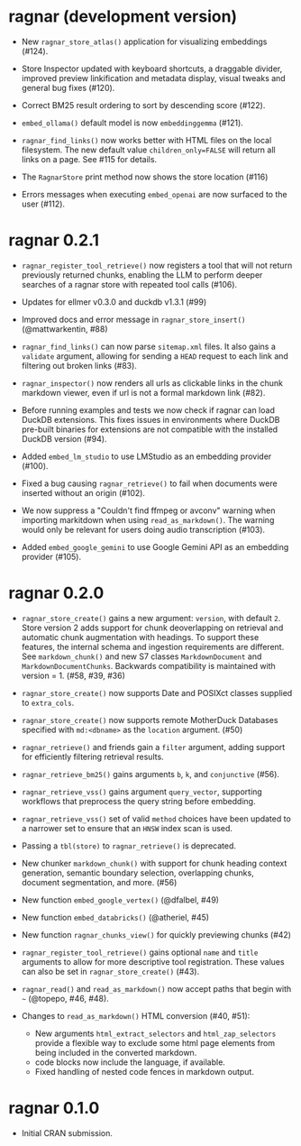# ragnar (development version)

-   New `ragnar_store_atlas()` application for visualizing embeddings
    (#124).

-   Store Inspector updated with keyboard shortcuts, a draggable
    divider, improved preview linkification and metadata display, visual
    tweaks and general bug fixes (#120).

-   Correct BM25 result ordering to sort by descending score (#122).

-   `embed_ollama()` default model is now `embeddinggemma` (#121).

-   `ragnar_find_links()` now works better with HTML files on the local
    filesystem. The new default value `children_only=FALSE` will return
    all links on a page. See #115 for details.

-   The `RagnarStore` print method now shows the store location (#116)

-   Errors messages when executing `embed_openai` are now surfaced to
    the user (#112).

# ragnar 0.2.1

-   `ragnar_register_tool_retrieve()` now registers a tool that will not
    return previously returned chunks, enabling the LLM to perform
    deeper searches of a ragnar store with repeated tool calls (#106).

-   Updates for ellmer v0.3.0 and duckdb v1.3.1 (#99)

-   Improved docs and error message in `ragnar_store_insert()`
    (@mattwarkentin, #88)

-   `ragnar_find_links()` can now parse `sitemap.xml` files. It also
    gains a `validate` argument, allowing for sending a `HEAD` request
    to each link and filtering out broken links (#83).

-   `ragnar_inspector()` now renders all urls as clickable links in the
    chunk markdown viewer, even if url is not a formal markdown link
    (#82).

-   Before running examples and tests we now check if ragnar can load
    DuckDB extensions. This fixes issues in environments where DuckDB
    pre-built binaries for extensions are not compatible with the
    installed DuckDB version (#94).

-   Added `embed_lm_studio` to use LMStudio as an embedding provider
    (#100).

-   Fixed a bug causing `ragnar_retrieve()` to fail when documents were
    inserted without an origin (#102).

-   We now suppress a "Couldn't find ffmpeg or avconv" warning when
    importing markitdown when using `read_as_markdown()`. The warning
    would only be relevant for users doing audio transcription (#103).

-   Added `embed_google_gemini` to use Google Gemini API as an embedding
    provider (#105).

# ragnar 0.2.0

-   `ragnar_store_create()` gains a new argument: `version`, with
    default `2`. Store version 2 adds support for chunk deoverlapping on
    retrieval and automatic chunk augmentation with headings. To support
    these features, the internal schema and ingestion requirements are
    different. See `markdown_chunk()` and new S7 classes
    `MarkdownDocument` and `MarkdownDocumentChunks`. Backwards
    compatibility is maintained with version = 1. (#58, #39, #36)

-   `ragnar_store_create()` now supports Date and POSIXct classes
    supplied to `extra_cols`.

-   `ragnar_store_create()` now supports remote MotherDuck Databases
    specified with `md:<dbname>` as the `location` argument. (#50)

-   `ragnar_retrieve()` and friends gain a `filter` argument, adding
    support for efficiently filtering retrieval results.

-   `ragnar_retrieve_bm25()` gains arguments `b`, `k`, and `conjunctive`
    (#56).

-   `ragnar_retrieve_vss()` gains argument `query_vector`, supporting
    workflows that preprocess the query string before embedding.

-   `ragnar_retrieve_vss()` set of valid `method` choices have been
    updated to a narrower set to ensure that an `HNSW` index scan is
    used.

-   Passing a `tbl(store)` to `ragnar_retrieve()` is deprecated.

-   New chunker `markdown_chunk()` with support for chunk heading
    context generation, semantic boundary selection, overlapping chunks,
    document segmentation, and more. (#56)

-   New function `embed_google_vertex()` (@dfalbel, #49)

-   New function `embed_databricks()` (@atheriel, #45)

-   New function `ragnar_chunks_view()` for quickly previewing chunks
    (#42)

-   `ragnar_register_tool_retrieve()` gains optional `name` and `title`
    arguments to allow for more descriptive tool registration. These
    values can also be set in `ragnar_store_create()` (#43).

-   `ragnar_read()` and `read_as_markdown()` now accept paths that begin
    with `~` (@topepo, #46, #48).

-   Changes to `read_as_markdown()` HTML conversion (#40, #51):

    -   New arguments `html_extract_selectors` and `html_zap_selectors`
        provide a flexible way to exclude some html page elements from
        being included in the converted markdown.
    -   code blocks now include the language, if available.
    -   Fixed handling of nested code fences in markdown output.

# ragnar 0.1.0

-   Initial CRAN submission.
